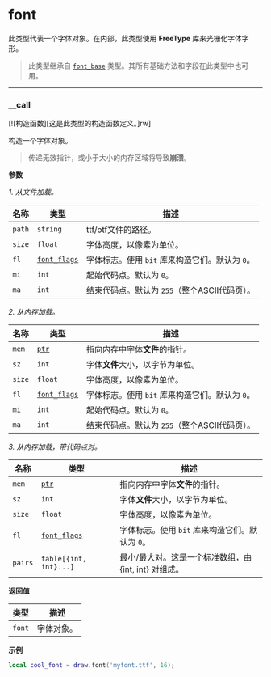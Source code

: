 # font

此类型代表一个字体对象。在内部，此类型使用 **FreeType** 库来光栅化字体字形。

> 此类型继承自 [`font_base`](/api/draw/managed/font-base "此类型代表字体类型的基类。你不能创建此类型的实例。请使用其子类型。") 类型。其所有基础方法和字段在此类型中也可用。

_________________

### __call

[![构造函数][这是此类型的构造函数定义。]rw]

构造一个字体对象。

> 传递无效指针，或小于大小的内存区域将导致**崩溃**。

**参数**

*1. 从文件加载。*

| 名称 | 类型 | 描述 |
| ---- | ---- | ----------- |
| `path` | `string` | ttf/otf文件的路径。 |
| `size` | `float` | 字体高度，以像素为单位。 |
| `fl` | [`font_flags`](/api/draw/managed/font-base/font-flags "此枚举决定字体对象应具有的标志。这些标志只能在类型构造期间设置。") | 字体标志。使用 `bit` 库来构造它们。默认为 `0`。 |
| `mi` | `int` | 起始代码点。默认为 `0`。 |
| `ma` | `int` | 结束代码点。默认为 `255`（整个ASCII代码页）。 |

*2. 从内存加载。*

| 名称 | 类型 | 描述 |
| ---- | ---- | ----------- |
| `mem` | [`ptr`](/api/common-types/ptr "此类型是一个字面指针。") | 指向内存中字体**文件**的指针。 |
| `sz` | `int` | 字体**文件**大小，以字节为单位。 |
| `size` | `float` | 字体高度，以像素为单位。 |
| `fl` | [`font_flags`](/api/draw/managed/font-base/font-flags "此枚举决定字体对象应具有的标志。这些标志只能在类型构造期间设置。") | 字体标志。使用 `bit` 库来构造它们。默认为 `0`。 |
| `mi` | `int` | 起始代码点。默认为 `0`。 |
| `ma` | `int` | 结束代码点。默认为 `255`（整个ASCII代码页）。 |

*3. 从内存加载，带代码点对。*

| 名称 | 类型 | 描述 |
| ---- | ---- | ----------- |
| `mem` | [`ptr`](/api/common-types/ptr "此类型是一个字面指针。") | 指向内存中字体**文件**的指针。 |
| `sz` | `int` | 字体**文件**大小，以字节为单位。 |
| `size` | `float` | 字体高度，以像素为单位。 |
| `fl` | [`font_flags`](/api/draw/managed/font-base/font-flags "此枚举决定字体对象应具有的标志。这些标志只能在类型构造期间设置。") | 字体标志。使用 `bit` 库来构造它们。默认为 `0`。 |
| `pairs` | `table[{int, int}...]` | 最小/最大对。这是一个标准数组，由 {int, int} 对组成。 |

**返回值**

| 类型 | 描述 |
| ---- | ----------- |
| `font` | 字体对象。 |

**示例**

```lua
local cool_font = draw.font('myfont.ttf', 16);
```